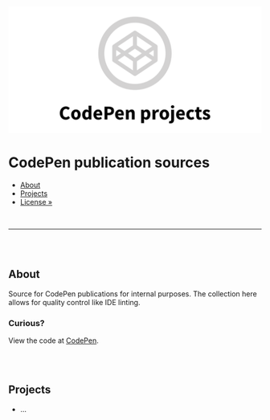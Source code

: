 ![Header](assets/header.png)

# CodePen publication sources

- [About](#about)
- [Projects](#projects)
- [License »](/LICENSE.md)

<br>

---

<br><br>

## About

Source for CodePen publications for internal purposes.
The collection here allows for quality control like IDE linting.

### Curious?

View the code at [CodePen](https://codepen.io/TheRemoteCoder/).


<br><br>

## Projects

- ...

